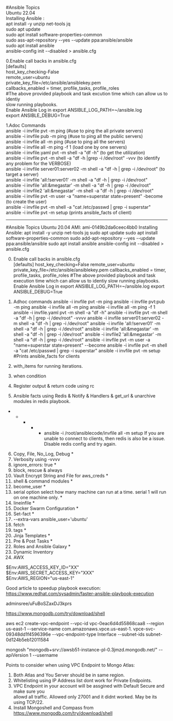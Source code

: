#Ansible Topics                                             
Ubuntu 22.04                                                                        
Installing Ansible :                                                
apt install -y unzip net-tools jq                                                           
sudo apt update                                                                                     
sudo apt install software-properties-common                                                         
sudo ass-apt-repository --yes --update ppa:ansible/ansible                                                                  
sudo apt install ansible                                                            
ansible-config init --disabled > ansible.cfg                                                    


0.Enable call backs in ansible.cfg                                                          
[defaults]                                                                          
host_key_checking-False                                                                             
remote_user=ubuntu                                                                              
private_key_file=/etc/ansible/ansiblekey.pem                                                                                        
callbacks_enabled = timer, profile_tasks, profile_roles                                                                                                     
#The above provided playbook and task excution time which can allow us to identiy                                   
slow running playbooks.                                                                                     
Enable Ansible Log in export ANSIBLE_LOG_PATH=~/ansible.log                                                             
export ANSIBLE_DEBUG=True                                                                                           

1.Adoc Commands                                                                                     
ansible -i invfile pvt -m ping   (#use to ping the all private servers)                                                                                         
ansible -i invfile pub -m ping   (#use to ping all the public servers)                                                                          
ansible -i invfile all -m ping   (#use to ping all the servers)                                                                                    
ansible -i invfile all -m ping -f 1  (load one by one servers)                                                                                                 
ansible -i invfile.yaml pvt -m shell -a "df -h"    (to get the utilization)                                                                                             
ansible -i invfile pvt -m shell -a "df -h |grep -i /dev/root" -vvv (to identify any problem  for the VERBOSE)                                                           
ansible -i invfile server01:server02 -m shell -a "df -h | grep -i /dev/root"  (to target a server)                                              
ansible -i invfile 'all:!server01' -m shell -a "df -h | grep -i /dev/root"                                                                      
ansible -i invfile 'all:&megastar' -m shell -a "df -h | grep -i /dev/root"                                                                                      
ansible -i invfile2 'all:&megastar' -m shell -a "df -h | grep -i /dev/root"                                                                         
ansible -i invfile pvt -m user -a "name=superstar state=present" -become  (to create the user)                                                        
ansible -i invfile pvt -m shell -a "cat /etc/passwd | grep -i superstar"                                                                                
ansible -i invfile pvt -m setup     (prints ansible_facts of client)                                                                                                   





***********************************************************************************************
#Ansible Topics
Ubuntu 20.04 AMI: ami-0149b2da6ceec4bb0
Installing Ansible:
apt install -y unzip net-tools jq
sudo apt update
sudo apt install software-properties-common
sudo add-apt-repository --yes --update ppa:ansible/ansible
sudo apt install ansible
ansible-config init --disabled > ansible.cfg


0. Enable call backs in ansible.cfg                                                                                     
   [defaults]
   host_key_checking=False
   remote_user=ubuntu
   private_key_file=/etc/ansible/ansiblekey.pem
   callbacks_enabled = timer, profile_tasks, profile_roles
   #The above provided playbook and task execution time which can allow us to identiy slow running playbooks.
   Enable Ansible Log in export ANSIBLE_LOG_PATH=~/ansible.log
   export ANSIBLE_DEBUG=True

1. Adhoc commands 
   ansible -i invfile pvt -m ping 
   ansible -i invfile pvt:pub -m ping 
   ansible -i invfile all -m ping 
   ansible -i invfile all -m ping -f 1
   ansible -i invfile.yaml pvt -m shell -a "df -h"
   ansible -i invfile pvt -m shell -a "df -h | grep -i /dev/root" -vvvv
   ansible -i invfile server01:server02 -m shell -a "df -h | grep -i /dev/root"
   ansible -i invfile 'all:!server01' -m shell -a "df -h | grep -i /dev/root"
   ansible -i invfile 'all:&megastar' -m shell -a "df -h | grep -i /dev/root"
   ansible -i invfile2 'all:&megastar' -m shell -a "df -h | grep -i /dev/root"
   ansible -i invfile pvt -m user -a "name=superstar state=present" --become
   ansible -i invfile pvt -m shell -a "cat /etc/passwd | grep -i superstar"
   ansible -i invfile pvt -m setup #Prints ansible_facts for clients   
   
2. with_items for running iterations. 
3. when condition 
4. Register output & return code using rc 
5. Ansible facts using Redis & Notify & Handlers & get_url & unarchive modules in redis   playbook.
* * * * * ansible -i /root/ansiblecode/invfile all -m setup
If you are unable to connect to clients, then redis is also be a issue. Disable redis config and try again.

6. Copy, File, No_Log, Debug *
7. Verbosity using -vvvv
9. ignore_errors: true *
10. block, rescue & always
11. Vault Encrypt String and File for aws_creds *
12. shell & command modules *
13. become_user *
15. serial option select how many machine can run at a time. serial 1 will run  
    on   one machine only. *
16. lineinfile *
17. Docker Swarm Configuration *
18. Set-fact *
19. --extra-vars ansible_user='ubuntu' 
20. fetch
21. tags *
22. Jinja Templates *
23. Pre & Post Tasks *
24. Roles and Ansible Galaxy *
25. Dynamic Inventory
26. AWX

$Env:AWS_ACCESS_KEY_ID="XX"                                    
$Env:AWS_SECRET_ACCESS_KEY="XXX"                                                             
$Env:AWS_REGION="us-east-1"                                                               


Good article to speedup playbook execution:                                            
https://www.redhat.com/sysadmin/faster-ansible-playbook-execution                                           

adminsree/uFuBoSZaxDJ3kprs                                                                         

https://www.mongodb.com/try/download/shell                                                                              

aws ec2 create-vpc-endpoint --vpc-id vpc-0eac6d4d55868caa8 --region us-east-1 --service-name com.amazonaws.vpce.us-east-1.    vpce-svc-09348dd1f4596396e --vpc-endpoint-type Interface --subnet-ids subnet-0d124b5eb12011584                                

mongosh "mongodb+srv://awsb51-instance-pl-0.3jmzd.mongodb.net/" --apiVersion 1 --username <username>                                


Points to consider when using VPC Endpoint to Mongo Atlas:                                      
1. Both Atlas and You Server should be in same region.                                          
2. Whitelisting using IP Address list dont work for Private Endpoints.                                      
3. VPC Endpoint in your account will be assgined with Default Secure and make sure you                                  
   allowd all traffic. Allowed only 27001 and it didnt worked. May be its using TCP/22.                                 
4. Install Mongoshell and Compass from https://www.mongodb.com/try/download/shell                                       









